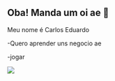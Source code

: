 ## Oba! Manda um oi ae 🤙

Meu nome é Carlos Eduardo

-Quero aprender uns negocio ae 

-jogar

![](https://media1.tenor.com/m/6Nzth6As95gAAAAC/sueo.gif)
